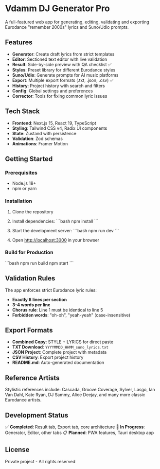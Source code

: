 # Vdamm DJ Generator Pro

A full-featured web app for generating, editing, validating and exporting Eurodance "remember 2000s" lyrics and Suno/Udio prompts.

## Features

- **Generator**: Create draft lyrics from strict templates
- **Editor**: Sectioned text editor with live validation
- **Result**: Side-by-side preview with QA checklist ✅
- **Styles**: Preset library for different Eurodance styles
- **Suno/Udio**: Generate prompts for AI music platforms
- **Export**: Multiple export formats (.txt, .json, .csv) ✅
- **History**: Project history with search and filters
- **Config**: Global settings and preferences
- **Corrector**: Tools for fixing common lyric issues

## Tech Stack

- **Frontend**: Next.js 15, React 19, TypeScript
- **Styling**: Tailwind CSS v4, Radix UI components
- **State**: Zustand with persistence
- **Validation**: Zod schemas
- **Animations**: Framer Motion

## Getting Started

### Prerequisites

- Node.js 18+ 
- npm or yarn

### Installation

1. Clone the repository
2. Install dependencies:
   \`\`\`bash
   npm install
   \`\`\`

3. Start the development server:
   \`\`\`bash
   npm run dev
   \`\`\`

4. Open [http://localhost:3000](http://localhost:3000) in your browser

### Build for Production

\`\`\`bash
npm run build
npm start
\`\`\`

## Validation Rules

The app enforces strict Eurodance lyric rules:

- **Exactly 8 lines per section**
- **3-4 words per line**
- **Chorus rule**: Line 1 must be identical to line 5
- **Forbidden words**: "oh-oh", "yeah-yeah" (case-insensitive)

## Export Formats

- **Combined Copy**: STYLE + LYRICS for direct paste
- **TXT Download**: `YYYYMMDD_HHMM_suno_lyrics.txt`
- **JSON Project**: Complete project with metadata
- **CSV History**: Export project history
- **README.md**: Auto-generated documentation

## Reference Artists

Stylistic references include: Cascada, Groove Coverage, Sylver, Lasgo, Ian Van Dahl, Kate Ryan, DJ Sammy, Alice Deejay, and many more classic Eurodance artists.

## Development Status

✅ **Completed**: Result tab, Export tab, core architecture
🚧 **In Progress**: Generator, Editor, other tabs
📋 **Planned**: PWA features, Tauri desktop app

## License

Private project - All rights reserved

